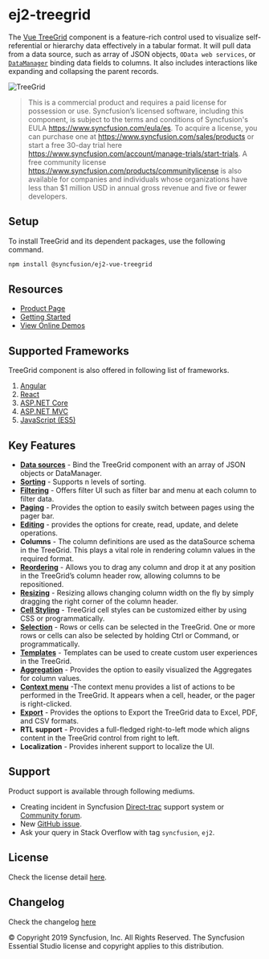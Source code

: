 # ej2-treegrid

The [Vue TreeGrid](https://www.syncfusion.com/vue-ui-components/vue-tree-grid?utm_source=npm&utm_medium=listing&utm_campaign=vue-treegrid-npm) component is a feature-rich control used to visualize self-referential or hierarchy data effectively in a tabular format. It will pull data from a data source, such as array of JSON objects, `OData web services`, or [`DataManager`](https://ej2.syncfusion.com/vue/documentation/data/?utm_source=npm&utm_medium=listing&utm_campaign=vue-treegrid-npm) binding data fields to columns. It also includes interactions like expanding and collapsing the parent records.

![TreeGrid](https://ej2.syncfusion.com/products/images/tree-grid/readme.png)

> This is a commercial product and requires a paid license for possession or use. Syncfusion’s licensed software, including this component, is subject to the terms and conditions of Syncfusion's EULA https://www.syncfusion.com/eula/es. To acquire a license, you can purchase one at https://www.syncfusion.com/sales/products or start a free 30-day trial here https://www.syncfusion.com/account/manage-trials/start-trials.
> A free community license <https://www.syncfusion.com/products/communitylicense> is also available for companies and individuals whose organizations have less than $1 million USD in annual gross revenue and five or fewer developers.

## Setup

To install TreeGrid and its dependent packages, use the following command.

```sh
npm install @syncfusion/ej2-vue-treegrid
```

## Resources

* [Product Page](https://www.syncfusion.com/vue-ui-components/vue-tree-grid?utm_source=npm&utm_medium=listing&utm_campaign=vue-treegrid-npm)
* [Getting Started](https://ej2.syncfusion.com/react/documentation/treegrid/getting-started/?utm_source=npm&utm_medium=listing&utm_campaign=vue-treegrid-npm)
* [View Online Demos](https://ej2.syncfusion.com/react/demos/?utm_source=npm&utm_medium=listing&utm_campaign=vue-treegrid-npm#/material/treegrid/treegrid-overview)

## Supported Frameworks

TreeGrid component is also offered in following list of frameworks.

1. [Angular](https://www.syncfusion.com/angular-ui-components/treegrid?utm_source=npm&utm_medium=listing&utm_campaign=vue-treegrid-npm)
2. [React](https://www.syncfusion.com/react-ui-components/react-tree-grid?utm_source=npm&utm_medium=listing&utm_campaign=vue-treegrid-npm)
3. [ASP.NET Core](https://www.syncfusion.com/aspnet-core-ui-controls/tree-grid?utm_source=npm&utm_medium=listing&utm_campaign=vue-treegrid-npm)
4. [ASP.NET MVC](https://www.syncfusion.com/aspnet-mvc-ui-controls/tree-grid?utm_source=npm&utm_medium=listing&utm_campaign=vue-treegrid-npm)
5. [JavaScript (ES5)](https://www.syncfusion.com/javascript-ui-controls/js-tree-grid?utm_source=npm&utm_medium=listing&utm_campaign=vue-treegrid-npm)

## Key Features

* [**Data sources**](https://ej2.syncfusion.com/vue/demos/?utm_source=npm&utm_medium=listing&utm_campaign=vue-treegrid-npm#/material/tree-grid/localdata.html) - Bind the TreeGrid component with an array of JSON objects or DataManager.
* [**Sorting**](https://ej2.syncfusion.com/vue/demos/?utm_source=npm&utm_medium=listing&utm_campaign=vue-treegrid-npm#/material/tree-grid/sorting.html) - Supports n levels of sorting.
* [**Filtering**](https://ej2.syncfusion.com/vue/demos/?utm_source=npm&utm_medium=listing&utm_campaign=vue-treegrid-npm#/material/tree-grid/filtering.html) - Offers filter UI such as filter bar and menu at each column to filter data.
* [**Paging**](https://ej2.syncfusion.com/vue/demos/?utm_source=npm&utm_medium=listing&utm_campaign=vue-treegrid-npm#/material/tree-grid/paging.html) - Provides the option to easily switch between pages using the pager bar.
* [**Editing**](https://ej2.syncfusion.com/vue/demos/?utm_source=npm&utm_medium=listing&utm_campaign=vue-treegrid-npm#/material/tree-grid/inline-editing.html) - provides the options for create, read, update, and delete operations.
* **Columns** - The column definitions are used as the dataSource schema in the TreeGrid. This plays a vital role in rendering column values in the required format.
* [**Reordering**](https://ej2.syncfusion.com/vue/demos/?utm_source=npm&utm_medium=listing&utm_campaign=vue-treegrid-npm#/material/tree-grid/reorder.html) - Allows you to drag any column and drop it at any position in the TreeGrid’s column header row, allowing columns to be repositioned.
* [**Resizing**](https://ej2.syncfusion.com/vue/demos/?utm_source=npm&utm_medium=listing&utm_campaign=vue-treegrid-npm#/material/tree-grid/resizing.html) - Resizing allows changing column width on the fly by simply dragging the right corner of the column header.
* [**Cell Styling**](https://ej2.syncfusion.com/vue/demos/?utm_source=npm&utm_medium=listing&utm_campaign=vue-treegrid-npm#/material/tree-grid/conditionalformatting.html) - TreeGrid cell styles can be customized either by using CSS or programmatically.
* [**Selection**](https://ej2.syncfusion.com/vue/demos/?utm_source=npm&utm_medium=listing&utm_campaign=vue-treegrid-npm#/material/tree-grid/selection.html) - Rows or cells can be selected in the TreeGrid. One or more rows or cells can also be selected by holding Ctrl or Command, or programmatically.
* [**Templates**](https://ej2.syncfusion.com/vue/demos/?utm_source=npm&utm_medium=listing&utm_campaign=vue-treegrid-npm#/material/tree-grid/columntemplate.html) - Templates can be used to create custom user experiences in the TreeGrid.
* [**Aggregation**](https://ej2.syncfusion.com/vue/demos/?utm_source=npm&utm_medium=listing&utm_campaign=vue-treegrid-npm#/material/tree-grid/aggregate.html) - Provides the option to easily visualized the Aggregates for column values.
* [**Context menu**](https://ej2.syncfusion.com/vue/demos/?utm_source=npm&utm_medium=listing&utm_campaign=vue-treegrid-npm#/material/tree-grid/contextmenu.html) -The context menu provides a list of actions to be performed in the TreeGrid. It appears when a cell, header, or the pager is right-clicked.
* [**Export**](https://ej2.syncfusion.com/vue/demos/?utm_source=npm&utm_medium=listing&utm_campaign=vue-treegrid-npm#/material/tree-grid/export.html) - Provides the options to Export the TreeGrid data to Excel, PDF, and CSV formats.
* **RTL support** - Provides a full-fledged right-to-left mode which aligns content in the TreeGrid control from right to left.
* **Localization** - Provides inherent support to localize the UI.

## Support

Product support is available through following mediums.

* Creating incident in Syncfusion [Direct-trac](https://www.syncfusion.com/support/directtrac/incidents?utm_source=npm&utm_medium=listing&utm_campaign=vue-treegrid-npm) support system or [Community forum](https://www.syncfusion.com/forums/essential-js2?utm_source=npm&utm_medium=listing&utm_campaign=vue-treegrid-npm).
* New [GitHub issue](https://github.com/syncfusion/ej2-javascript-ui-controls/issues/new?utm_source=npm&utm_medium=listing&utm_campaign=vue-treegrid-npm).
* Ask your query in Stack Overflow with tag `syncfusion`, `ej2`.

## License

Check the license detail [here](https://github.com/syncfusion/ej2-javascript-ui-controls/blob/master/license?utm_source=npm&utm_medium=listing&utm_campaign=vue-treegrid-npm).

## Changelog

Check the changelog [here](https://github.com/syncfusion/ej2-javascript-ui-controls/blob/master/controls/treegrid/CHANGELOG.md?utm_source=npm&utm_medium=listing&utm_campaign=vue-treegrid-npm)

&copy; Copyright 2019 Syncfusion, Inc. All Rights Reserved. The Syncfusion Essential Studio license and copyright applies to this distribution.